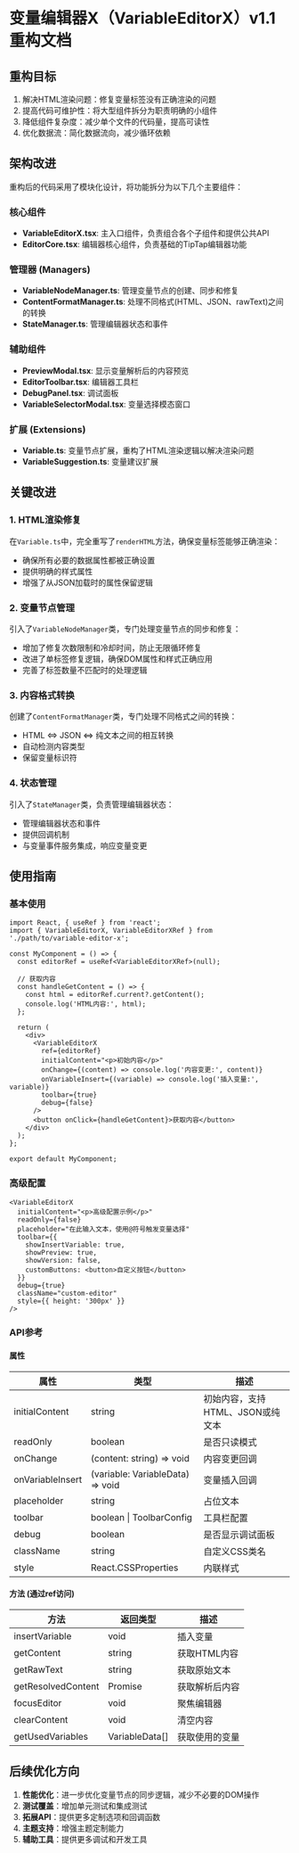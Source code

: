 # 变量编辑器X（VariableEditorX）v1.1 重构文档

## 重构目标

1. 解决HTML渲染问题：修复变量标签没有正确渲染的问题
2. 提高代码可维护性：将大型组件拆分为职责明确的小组件
3. 降低组件复杂度：减少单个文件的代码量，提高可读性
4. 优化数据流：简化数据流向，减少循环依赖

## 架构改进

重构后的代码采用了模块化设计，将功能拆分为以下几个主要组件：

### 核心组件

- **VariableEditorX.tsx**: 主入口组件，负责组合各个子组件和提供公共API
- **EditorCore.tsx**: 编辑器核心组件，负责基础的TipTap编辑器功能

### 管理器 (Managers)

- **VariableNodeManager.ts**: 管理变量节点的创建、同步和修复
- **ContentFormatManager.ts**: 处理不同格式(HTML、JSON、rawText)之间的转换
- **StateManager.ts**: 管理编辑器状态和事件

### 辅助组件

- **PreviewModal.tsx**: 显示变量解析后的内容预览
- **EditorToolbar.tsx**: 编辑器工具栏
- **DebugPanel.tsx**: 调试面板
- **VariableSelectorModal.tsx**: 变量选择模态窗口

### 扩展 (Extensions)

- **Variable.ts**: 变量节点扩展，重构了HTML渲染逻辑以解决渲染问题
- **VariableSuggestion.ts**: 变量建议扩展

## 关键改进

### 1. HTML渲染修复

在`Variable.ts`中，完全重写了`renderHTML`方法，确保变量标签能够正确渲染：

- 确保所有必要的数据属性都被正确设置
- 提供明确的样式属性
- 增强了从JSON加载时的属性保留逻辑

### 2. 变量节点管理

引入了`VariableNodeManager`类，专门处理变量节点的同步和修复：

- 增加了修复次数限制和冷却时间，防止无限循环修复
- 改进了单标签修复逻辑，确保DOM属性和样式正确应用
- 完善了标签数量不匹配时的处理逻辑

### 3. 内容格式转换

创建了`ContentFormatManager`类，专门处理不同格式之间的转换：

- HTML ⇔ JSON ⇔ 纯文本之间的相互转换
- 自动检测内容类型
- 保留变量标识符

### 4. 状态管理

引入了`StateManager`类，负责管理编辑器状态：

- 管理编辑器状态和事件
- 提供回调机制
- 与变量事件服务集成，响应变量变更

## 使用指南

### 基本使用

```tsx
import React, { useRef } from 'react';
import { VariableEditorX, VariableEditorXRef } from './path/to/variable-editor-x';

const MyComponent = () => {
  const editorRef = useRef<VariableEditorXRef>(null);
  
  // 获取内容
  const handleGetContent = () => {
    const html = editorRef.current?.getContent();
    console.log('HTML内容:', html);
  };
  
  return (
    <div>
      <VariableEditorX
        ref={editorRef}
        initialContent="<p>初始内容</p>"
        onChange={(content) => console.log('内容变更:', content)}
        onVariableInsert={(variable) => console.log('插入变量:', variable)}
        toolbar={true}
        debug={false}
      />
      <button onClick={handleGetContent}>获取内容</button>
    </div>
  );
};

export default MyComponent;
```

### 高级配置

```tsx
<VariableEditorX
  initialContent="<p>高级配置示例</p>"
  readOnly={false}
  placeholder="在此输入文本，使用@符号触发变量选择"
  toolbar={{
    showInsertVariable: true,
    showPreview: true,
    showVersion: false,
    customButtons: <button>自定义按钮</button>
  }}
  debug={true}
  className="custom-editor"
  style={{ height: '300px' }}
/>
```

### API参考

#### 属性

| 属性 | 类型 | 描述 |
|------|------|------|
| initialContent | string | 初始内容，支持HTML、JSON或纯文本 |
| readOnly | boolean | 是否只读模式 |
| onChange | (content: string) => void | 内容变更回调 |
| onVariableInsert | (variable: VariableData) => void | 变量插入回调 |
| placeholder | string | 占位文本 |
| toolbar | boolean \| ToolbarConfig | 工具栏配置 |
| debug | boolean | 是否显示调试面板 |
| className | string | 自定义CSS类名 |
| style | React.CSSProperties | 内联样式 |

#### 方法 (通过ref访问)

| 方法 | 返回类型 | 描述 |
|------|------|------|
| insertVariable | void | 插入变量 |
| getContent | string | 获取HTML内容 |
| getRawText | string | 获取原始文本 |
| getResolvedContent | Promise<string> | 获取解析后内容 |
| focusEditor | void | 聚焦编辑器 |
| clearContent | void | 清空内容 |
| getUsedVariables | VariableData[] | 获取使用的变量 |

## 后续优化方向

1. **性能优化**：进一步优化变量节点的同步逻辑，减少不必要的DOM操作
2. **测试覆盖**：增加单元测试和集成测试
3. **拓展API**：提供更多定制选项和回调函数
4. **主题支持**：增强主题定制能力
5. **辅助工具**：提供更多调试和开发工具
